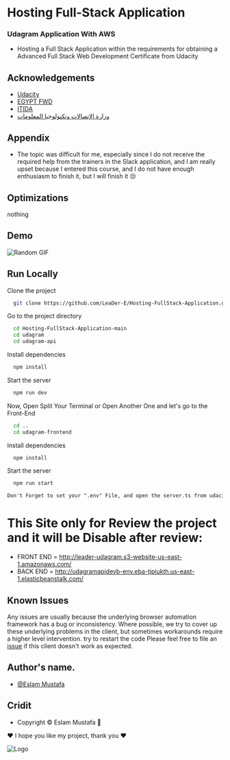 
# Hosting Full-Stack Application

### Udagram Application With AWS
* Hosting a Full Stack Application within the requirements for obtaining a Advanced Full Stack Web Development Certificate from Udacity


## Acknowledgements

 - [Udacity](https://www.udacity.com/)
 - [EGYPT FWD](https://egfwd.com/?utm_source=googlesearch&utm_medium=ads&utm_campaign=branding&utm_adgroup=fwd&gclid=Cj0KCQiAj4ecBhD3ARIsAM4Q_jHmZXCkCy4Iy1F_Sjb2LZFvOEq9KGos0KSUszADXr0Uhx-772wwv9oaAidcEALw_wcB)
 - [ITIDA](https://itida.gov.eg/Arabic/Pages/default.aspx)
 - [وزارة الإتصالات وتكنولوجيا المعلومات](https://mcit.gov.eg/ar)


## Appendix

* The topic was difficult for me, especially since I do not receive the required help from the trainers in the Slack application, and I am really upset because I entered this course, and I do not have enough enthusiasm to finish it, but I will finish it 😒

## Optimizations
nothing


## Demo

![Random GIF](https://media3.giphy.com/media/ukMiDlCmdv2og/giphy.gif?cid=ecf05e47f2jf89u7x9zu519941aq3yqdvqiac8iw6i9tbw4h&rid=giphy.gif&ct=g)

## Run Locally

Clone the project

```bash
  git clone https://github.com/LeaDer-E/Hosting-FullStack-Application.git
```

Go to the project directory

```bash
  cd Hosting-FullStack-Application-main
  cd udagram
  cd udagram-api
```

Install dependencies

```bash
  npm install
```

Start the server

```bash
  npm run dev
```

Now, Open Split Your Terminal or Open Another One and let's go to the Front-End
```bash
  cd ..
  cd udagram-frontend
```

Install dependencies

```bash
  npm install
```

Start the server

```bash
  npm run start
```

```diff
Don't Forget to set your ".env" File, and open the server.ts from udacity-api, and make sure the database are works fine
```


# This Site only for Review the project and it will be Disable after review:
* FRONT END = http://leader-udagram.s3-website-us-east-1.amazonaws.com/
* BACK END = http://udagramapidevb-env.eba-tjpiukth.us-east-1.elasticbeanstalk.com/


## Known Issues

Any issues are usually because the underlying browser automation framework has a
bug or inconsistency. Where possible, we try to cover up these underlying
problems in the client, but sometimes workarounds require a higher level
intervention.
try to restart the code
Please feel free to file an [issue][issue] if this client doesn't work as
expected.

[issue]: https://github.com/LeaDer-E/Hosting-FullStack-Application/issues/new



## Author's name.
- [@Eslam Mustafa](https://github.com/LeaDer-E/)


## Cridit

- Copyright © Eslam Mustafa 🌹


♥ I hope you like my project, thank you ♥


![Logo](https://s3-us-west-1.amazonaws.com/udacity-content/rebrand/svg/logo.min.svg)



